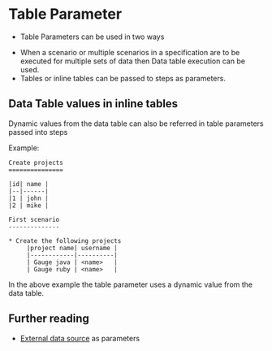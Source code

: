 # Table Parameter

* Table Parameters can be used in two ways
- When a scenario or multiple scenarios in a specification are to be executed for multiple sets of data then Data table execution can be used.
- Tables or inline tables can be passed to steps as parameters.

## Data Table values in inline tables
Dynamic values from the data table can also be referred in table parameters passed into steps

Example:

```
Create projects
===============

|id| name |
|--|------|
|1 | john |
|2 | mike |

First scenario
--------------

* Create the following projects
     |project name| username |
     |------------|----------|
     | Gauge java | <name>   |
     | Gauge ruby | <name>   |
```

In the above example the table parameter uses a dynamic value from the data table.

## Further reading
* [External data source](special_parameters.md) as parameters
